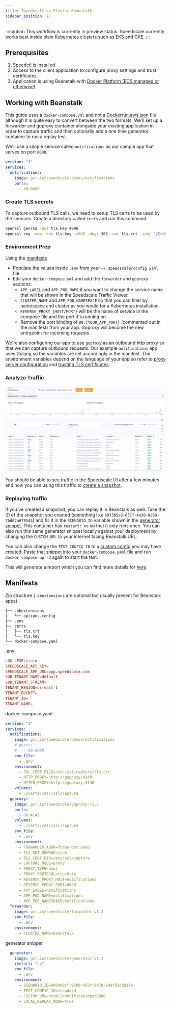 ```yaml
---
title: Speedscale on Elastic Beanstalk
sidebar_position: 17
---
```


:::caution
This workflow is currently in preview status. Speedscale currently works best inside plain Kubernetes clusters
such as EKS and GKE.
:::

## Prerequisites

1. [Speedctl is installed](../setup/install/cli.md)
1. Access to the client application to configure proxy settings and trust certificates.
1. Application is using Beanstalk with [Docker Platform (ECS managed or otherwise)](https://docs.aws.amazon.com/elasticbeanstalk/latest/dg/create_deploy_docker.html)


## Working with Beanstalk

This guide uses a `docker-compose.yml` and not a [Dockerrun.aws.json](https://docs.aws.amazon.com/elasticbeanstalk/latest/dg/create_deploy_docker_v2config.html#create_deploy_docker_v2config_dockerrun) file although it is quite easy to convert between the two formats. We'll set up a forwarder and goproxy container alongside your existing application in order to capture traffic and then optionally add a one time generator container to run a replay test.

We'll use a simple service called `notifications` as our sample app that serves on port `8080`.

```yaml
version: "3"
services:
  notifications:
    image: gcr.io/speedscale-demos/notifications
    ports:
      - 80:8080
```

### Create TLS secrets

To capture outbound TLS calls, we need to setup TLS certs to be used by the services. Create a directory called `certs` and run this command

```bash
openssl genrsa -out tls.key 4096
openssl req -new -key tls.key -x509 -days 365 -out tls.crt -subj "/C=US/ST=Georgia/L=Atlanta/O=Speedscale/CN=speedscale.com"
```

### Environment Prep

Using the [manifests](#manifests)

- Populate the values inside `.env` from your `~/.speedscale/config.yaml` file
- Edit your `docker-compose.yml` and add the `forwarder` and `goproxy` sections:
    - `APP_LABEL` and `APP_POD_NAME`  if you want to change the service name that will be shown in the Speedscale Traffic Viewer.
    - `CLUSTER_NAME` and `APP_POD_NAMESPACE` so that you can filter by namespace and cluster as you would for a Kubernetes installation.
    - `REVERSE_PROXY_{HOST/PORT}` will be the name of service in the compose file and the port it's running on
    - Remove the port binding of `80:{YOUR_APP_PORT}` (commented out in the manifest) from your app. Goproxy will become the new entrypoint for incoming requests.

We're also configuring our app to use `goproxy` as an outbound http proxy so that we can capture outbound requests. Our example `notifications` app uses Golang so the variables are set accordingly in the manifest. The environment variables depend on the language of your app so refer to [proxy server configuration](/setup/sidecar/proxy-modes/#configuring-your-application-proxy-server)
and [trusting TLS certificates](/setup/sidecar/tls/#trusting-tls-certificates).

### Analyze Traffic

![Traffic](./beanstalk/traffic.png)

You should be able to see traffic in the Speedscale UI after a few minutes and now you can using this traffic to [create a snapshot](./creating-a-snapshot.md).

### Replaying traffic

If you've created a snapshot, you can replay it in Beanstalk as well. Take the ID of the snapshot you created (something like `b973b5e2-651f-4a30-8c69-7bd62a678544`) and fill it in the `SCENARIO_ID` variable shown in the [generator snippet](#manifests). This container has `restart: no` so that it only runs once. You can also run this same generator snippet locally against your deployment by changing the `CUSTOM_URL` to your internet facing Beanstalk URL.

You can also change the `TEST_CONFIG_ID` to a [custom config](../reference/configuration/README.md) you may have created. Paste that snippet into your `docker-compose.yaml` file and run `docker compose up -d` again to start the test.

This will generate a report which you can find more details for [here](./reports/README.md).

## Manifests
Zip structure (`.ebextensions` are optional but usually present for Beanstalk apps)
```
├── .ebextensions
│   └── options.config
├── .env
├── certs
│   ├── tls.crt
│   └── tls.key
└── docker-compose.yaml
```

.env
```conf
LOG_LEVEL=info
SPEEDSCALE_API_KEY=
SPEEDSCALE_APP_URL=app.speedscale.com
SUB_TENANT_NAME=default
SUB_TENANT_STREAM=
TENANT_REGION=us-east-1
TENANT_BUCKET=
TENANT_ID=
TENANT_NAME=
```

docker-compose.yaml
```yaml
version: "3"
services:
  notifications:
    image: gcr.io/speedscale-demos/notifications
    # ports:
    #   - 80:8080
    env_file:
      - .env
    environment:
      - SSL_CERT_FILE=/etc/ssl/capture/tls.crt
      - HTTP_PROXY=http://goproxy:4140
      - HTTPS_PROXY=http://goproxy:4140
    volumes:
      - ./certs:/etc/ssl/capture
  goproxy:
    image: gcr.io/speedscale/goproxy:v1.2
    ports:
      - 80:4143
    volumes:
      - ./certs:/etc/ssl/capture
    env_file:
      - .env
    environment:
      - FORWARDER_ADDR=forwarder:8888
      - TLS_OUT_UNWRAP=true
      - TLS_CERT_DIR=/etc/ssl/capture
      - CAPTURE_MODE=proxy
      - PROXY_TYPE=dual
      - PROXY_PROTOCOL=tcp:http
      - REVERSE_PROXY_HOST=notifications
      - REVERSE_PROXY_PORT=8080
      - APP_LABEL=notifications
      - APP_POD_NAME=notifications
      - APP_POD_NAMESPACE=notifications
  forwarder:
    image: gcr.io/speedscale/forwarder:v1.2
    env_file:
      - .env
    environment:
      - CLUSTER_NAME=beanstalk
```

generator snippet
```yaml
  generator:
    image: gcr.io/speedscale/generator:v1.2
    restart: "no"
    env_file:
      - .env
    environment:
      - SCENARIO_ID=8d64d9cf-92b9-455f-9d78-24af52ddd17e
      - TEST_CONFIG_ID=standard
      - CUSTOM_URL=http://notifications:8080
      - LOCAL_REPLAY_MODE=true
```
